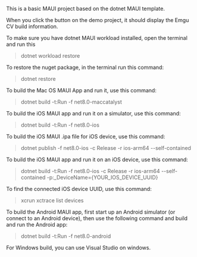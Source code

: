 This is a basic MAUI project based on the dotnet MAUI template. 

When you click the button on the demo project, it should display the Emgu CV build information.

To make sure you have dotnet MAUI workload installed, open the terminal and run this 
> dotnet workload restore

To restore the nuget package, in the terminal run this command:
> dotnet restore
 
To build the Mac OS MAUI App and run it, use this command:
> dotnet build -t:Run -f net8.0-maccatalyst

To build the iOS MAUI app and run it on a simulator, use this command:
> dotnet build -t:Run -f net8.0-ios

To build the iOS MAUI .ipa file for iOS device, use this command:
> dotnet publish -f net8.0-ios -c Release -r ios-arm64 --self-contained

To build the iOS MAUI app and run it on an iOS device, use this command:
> dotnet build -t:Run -f net8.0-ios -c Release -r ios-arm64 --self-contained -p:_DeviceName={YOUR_IOS_DEVICE_UUID}

To find the connected iOS device UUID, use this command:
> xcrun xctrace list devices

To build the Android MAUI app, first start up an Android simulator (or connect to an Android device), then use the following command and build and run the Android app:
> dotnet build -t:Run -f net8.0-android

For Windows build, you can use Visual Studio on windows.
